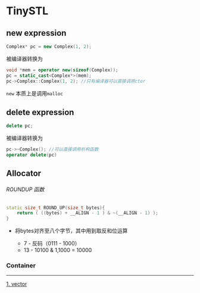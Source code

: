 # TinySTL

## new expression
```c++
Complex* pc = new Complex(1, 2);
```
被编译器转换为

```c++
void *mem = operator new(sizeof(Complex));
pc = static_cast<Complex*>(mem);
pc->Complex::Complex(1, 2); //只有编译器可以直接调用ctor
```
`new` 本质上是调用`malloc`

## delete expression

```c++
delete pc;
```
被编译器转换为
```c++
pc->~Complex(); //可以直接调用析构函数
operator delete(pc)
```


## Allocator

###### ROUNDUP 函数

```c++
static size_t ROUND_UP(size_t bytes){
    return ( ((bytes) + __ALIGN - 1 ) & ~(__ALIGN - 1) );
}
```

- 将bytes对齐至八个字节，其中用到取反和位运算

    - 7 - 反码（0111 - 1000）
    - 13 - 10100 & 1,1000 = 10000


### Container
---

[1.  vector](notes/vector.md)
